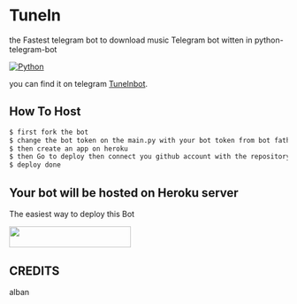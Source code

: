 # Tuneln 
the Fastest telegram bot to download music 
Telegram bot witten in python-telegram-bot


[![Python](http://forthebadge.com/images/badges/made-with-python.svg)](https://python.org)

you can find it on telegram [Tunelnbot](https://t.me/Tunelnbot). 


## How To Host

```sh
$ first fork the bot 
$ change the bot token on the main.py with your bot token from bot father
$ then create an app on heroku 
$ then Go to deploy then connect you github account with the repository
$ deploy done

```
## Your bot will be hosted on Heroku server


The easiest way to deploy this Bot
<p align="left"><a href="https://heroku.com/"> <img src="https://img.shields.io/badge/Deploy%20To%20Heroku-black?style=for-the-badge&logo=heroku" width="220" height="38.45"/></a></p>
 
## CREDITS

alban 
